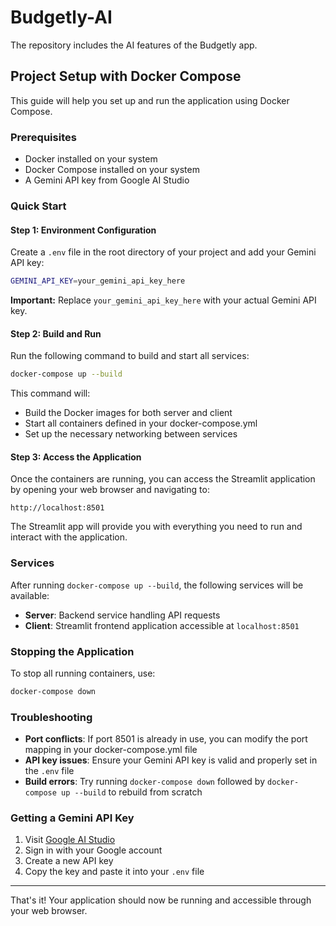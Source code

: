 # Budgetly-AI
The repository includes the AI features of the Budgetly app.

## Project Setup with Docker Compose

This guide will help you set up and run the application using Docker Compose.

### Prerequisites

- Docker installed on your system
- Docker Compose installed on your system
- A Gemini API key from Google AI Studio

### Quick Start

#### Step 1: Environment Configuration

Create a `.env` file in the root directory of your project and add your Gemini API key:

```bash
GEMINI_API_KEY=your_gemini_api_key_here
```

**Important:** Replace `your_gemini_api_key_here` with your actual Gemini API key.

#### Step 2: Build and Run

Run the following command to build and start all services:

```bash
docker-compose up --build
```

This command will:
- Build the Docker images for both server and client
- Start all containers defined in your docker-compose.yml
- Set up the necessary networking between services

#### Step 3: Access the Application

Once the containers are running, you can access the Streamlit application by opening your web browser and navigating to:

```
http://localhost:8501
```

The Streamlit app will provide you with everything you need to run and interact with the application.

### Services

After running `docker-compose up --build`, the following services will be available:

- **Server**: Backend service handling API requests
- **Client**: Streamlit frontend application accessible at `localhost:8501`

### Stopping the Application

To stop all running containers, use:

```bash
docker-compose down
```

### Troubleshooting

- **Port conflicts**: If port 8501 is already in use, you can modify the port mapping in your docker-compose.yml file
- **API key issues**: Ensure your Gemini API key is valid and properly set in the `.env` file
- **Build errors**: Try running `docker-compose down` followed by `docker-compose up --build` to rebuild from scratch

### Getting a Gemini API Key

1. Visit [Google AI Studio](https://makersuite.google.com/app/apikey)
2. Sign in with your Google account
3. Create a new API key
4. Copy the key and paste it into your `.env` file

---

That's it! Your application should now be running and accessible through your web browser.
